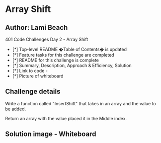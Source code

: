 # Array Shift

## Author: Lami Beach

401 Code Challenges Day 2 - Array Shift
- [*] Top-level README �Table of Contents� is updated
- [*] Feature tasks for this challenge are completed
- [*] README for this challenge is complete
- [*] Summary, Description, Approach & Efficiency, Solution
- [*] Link to code - 
- [*] Picture of whiteboard

## Challenge details
Write a function called "InsertShift" that 
takes in an array and the value to be added.

Return an array with the value placed it in the
Middle index.


## Solution image - Whiteboard
